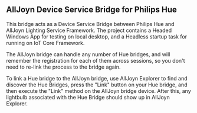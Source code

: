 ## AllJoyn Device Service Bridge for Philips Hue

This bridge acts as a Device Service Bridge between Philips Hue and AllJoyn Lighting Service Framework. 
The project contains a Headed Windows App for testing on local desktop, and a Headless startup task for running on IoT Core Framework.

The AllJoyn bridge can handle any number of Hue bridges, and will remember the registration for each of them across sessions, so you don't need to re-link the process to the bridge again.

To link a Hue bridge to the AllJoyn bridge, use AllJoyn Explorer to find and discover the Hue Bridges, press the "Link" button on your Hue bridge, and then execute the "Link" method on the AllJoyn bridge device. After this, any lightbulb associated with the Hue Bridge should show up in AllJoyn Explorer.
